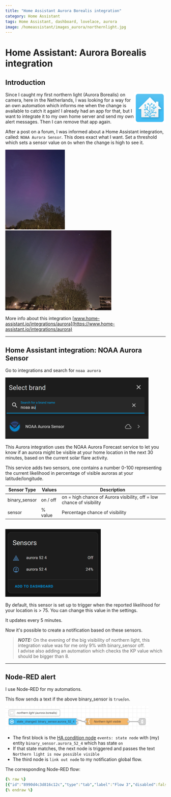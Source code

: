 ```yaml
---
title: "Home Assistant Aurora Borealis integration"
category: Home Assistant
tags: Home Assistant, dashboard, lovelace, aurora
image: /homeassistant/images_aurora/northernlight.jpg
---
```


# Home Assistant: Aurora Borealis integration

## Introduction

<a href="index"><img src="images/home_assistant_logo.png" style="float: right;" alt="Home Assistant logo" height="100px"></a>
Since I caught my first northern light (Aurora Borealis) on camera, here in the Netherlands, I was looking for a way for an own automation which informs me when the change is available to catch it again! I already had an app for that, but I want to integrate it to my own home server and send my own alert messages. Then I can remove that app again.

After a post on a forum, I was informed about a Home Assistant integration, called: `NOAA Aurora Sensor`. 
This does exact what I want. 
Set a threshold which sets a sensor value on `On` when the change is high to see it.

<img src="images_aurora/northernlight.jpg" height="250px" alt="My first northern light photo">

<img src="images_aurora/northernlight2.jpg" height="250px" alt="My first northern light photo">

<br>

More info about this integration [www.home-assistant.io/integrations/aurora](https://www.home-assistant.io/integrations/aurora)

---
## Home Assistant integration: NOAA Aurora Sensor

Go to integrations and search for `noaa aurora`

<img src="images_aurora/aurora_integration.png" width="450px" alt="find NOAA Aurora Sensor integration">

This Aurora integration uses the NOAA Aurora Forecast service to let you know if an aurora might be visible at your home location in the next 30 minutes, based on the current solar flare activity.

This service adds two sensors, one contains a number 0-100 representing the current likelihood in percentage of visible auroras at your latitude/longitude.

| Sensor Type   | Values   | Description                                                           |
|---------------|----------|-----------------------------------------------------------------------|
| binary_sensor | on / off | on = high chance of Aurora visibility, off = low chance of visibility |
| sensor        | % value  | Percentage chance of visibility                                       |
<br>
<img src="images_aurora/aurora_sensors.png" alt="two sensors added" width="300px">

By default, this sensor is set up to trigger when the reported likelihood for your location is > 75. You can change this value in the settings.

It updates every 5 minutes.

Now it's possible to create a notification based on these sensors.

> **_NOTE:_** On the evening of the big visibility of northern light, this integration value was for me only 9% with binary_sensor off.\
> I advise also adding an automation which checks the KP value which should be bigger than 8.

---

## Node-RED alert

I use Node-RED for my automations. 

This flow sends a text if the above binary_sensor is `true`/`on`.

<img src="images_aurora/aurora_nodered_alert.png" width="450px" alt="node-RED flow alert">

* The first block is the [HA condition node](../node-red/node-red_home-assistant) `events: state node` with (my) entity `binary_sensor.aurora_52_4` which has state `on`
* If that state matches, the next node is triggered and passes the text `Northern light is now possible visible` 
* The third node is `link out node` to my notification global flow.

The corresponding Node-RED flow:
```yaml
{% raw %}
[{"id":"8990d4c3d816c12c","type":"tab","label":"Flow 3","disabled":false,"info":"","env":[]},{"id":"c16ee5149b439845","type":"server-state-changed","z":"8990d4c3d816c12c","name":"","server":"969e9e50.88897","version":5,"outputs":2,"exposeAsEntityConfig":"","entityId":"binary_sensor.aurora_52_4","entityIdType":"exact","outputInitially":false,"stateType":"str","ifState":"on","ifStateType":"str","ifStateOperator":"is","outputOnlyOnStateChange":true,"for":0,"forType":"num","forUnits":"minutes","ignorePrevStateNull":true,"ignorePrevStateUnknown":true,"ignorePrevStateUnavailable":true,"ignoreCurrentStateUnknown":true,"ignoreCurrentStateUnavailable":true,"outputProperties":[{"property":"payload","propertyType":"msg","value":"","valueType":"entityState"},{"property":"data","propertyType":"msg","value":"","valueType":"eventData"},{"property":"topic","propertyType":"msg","value":"","valueType":"triggerId"}],"x":200,"y":80,"wires":[["fb513212ee004153"],[]]},{"id":"13cf622cd20da9fa","type":"comment","z":"8990d4c3d816c12c","name":"northern light (aurora borealis)","info":"","x":160,"y":40,"wires":[]},{"id":"6b807e64aa44f552","type":"link out","z":"8990d4c3d816c12c","name":"send notification","mode":"link","links":[],"x":665,"y":80,"wires":[]},{"id":"fb513212ee004153","type":"template","z":"8990d4c3d816c12c","name":"Northern light visible","field":"payload","fieldType":"msg","format":"handlebars","syntax":"mustache","template":"Northern light is now possible visible","output":"str","x":500,"y":80,"wires":[["6b807e64aa44f552"]]},{"id":"969e9e50.88897","type":"server","name":"Home Assistant","version":5,"addon":false,"rejectUnauthorizedCerts":true,"ha_boolean":"y|yes|true|on|home|open","connectionDelay":false,"cacheJson":true,"heartbeat":false,"heartbeatInterval":"30","areaSelector":"friendlyName","deviceSelector":"friendlyName","entitySelector":"friendlyName","statusSeparator":"at: ","statusYear":"hidden","statusMonth":"short","statusDay":"numeric","statusHourCycle":"h23","statusTimeFormat":"h:m","enableGlobalContextStore":true}]
{% endraw %}
```


